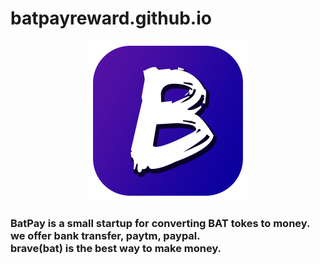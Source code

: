 # batpayreward.github.io
<p align="center">
  <img src="https://github.com/batpayrewards/batpayrewards.github.io/blob/master/mainBatPayLogo.png" width="256" title="Github Logo">
</p>
<h3>
BatPay is a small startup for converting BAT tokes to money.
we offer bank transfer, paytm, paypal.<br>
brave(bat) is the best way to make money. 
</h3>

